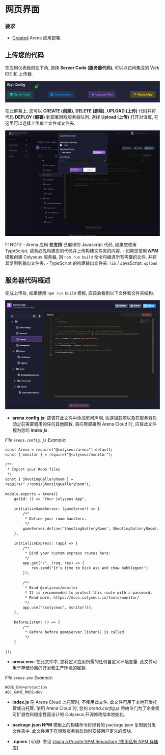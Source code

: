 # 网页界面

### 要求

* [Created](../create-application/) Arena 应用部署.

## 上传您的代码
在应用仪表板的左下角, 选择 **Server Code (服务器代码)**, 可以以访问集成的 Web IDE 和 上传器.

![Arena 应用管理视图](../../images/edit-server-code.jpg)

在此屏幕上, 您可以 **CREATE (创建)**, **DELETE (删除)**, **UPLOAD (上传)** 代码并将代码 **DEPLOY (部署)** 到部署游戏服务器队列. 选择 **Upload (上传)** 打开对话框, 在这里可以选择上传单个文件或文件夹.

![Arena 应用管理视图](../../images/upload-dialog.jpg)

!!! NOTE
    - Arena 应用 **仅支持** 已编译的 Javascript 代码, 如果您使用 TypeScript, 请务必先构建您的代码并上传构建文件夹的内容.
    - 如果您使用 ***NPM*** 模板创建 Colyseus 服务器, 则 ```npm run build``` 命令将编译所有需要的文件, 并将其复制到输出文件夹.
    - TypeScript 的构建输出文件夹: ```lib``` / JavaScript: ```upload```

## 服务器代码概述

完成上传后, 如果使用 ```npm run build``` 模板, 应该会看到以下文件和文件夹结构.

![Arena 代码模板](../../images/code-template.jpg)

- **arena.config.js:** 应该在此文件中添加房间声明, 快速加载项以及在服务器启动之前需要调用的任何其他函数. 将应用部署到 Arena Cloud 时, 应将此文件视为您的 ***index.js***.

*File ```arena.config.js``` Example:*
```
const Arena = require("@colyseus/arena").default;
const { monitor } = require("@colyseus/monitor");

/**
 * Import your Room files
 */
const { ShootingGalleryRoom } = require("./rooms/ShootingGalleryRoom");

module.exports = Arena({
    getId: () => "Your Colyseus App",

    initializeGameServer: (gameServer) => {
        /**
         * Define your room handlers:
         */
        gameServer.define('ShootingGalleryRoom', ShootingGalleryRoom);
    },

    initializeExpress: (app) => {
        /**
         * Bind your custom express routes here:
         */
        app.get("/", (req, res) => {
            res.send("It's time to kick ass and chew bubblegum!");
        });

        /**
         * Bind @colyseus/monitor
         * It is recommended to protect this route with a password.
         * Read more: https://docs.colyseus.io/tools/monitor/
         */
        app.use("/colyseus", monitor());
    },

    beforeListen: () => {
        /**
         * Before before gameServer.listen() is called.
         */
    }

});
```
- **arena.env:** 在此文件中, 您将定义应用所需的任何自定义环境变量. 此文件可用于存储分离的开发和生产环境的密钥.

*File ```arena.env``` Example:*
```
NODE_ENV=production
ABC_GAME_MODE=dev
```

- **index.js** 在 Arena Cloud 上托管时, 不使用此文件. 此文件可用于本地开发托管或自托管. 使用 Arena Cloud 时, 您的 *arena.config.js* 将由专门为了企业级可扩展性和稳定性而设计的 Colyseus 开源修改版本初始化.

- **package.json** **NPM** 模板上的构建命令将现有的 package.json 复制到分发文件夹中. 此文件用于在游戏服务器启动时安装用户定义的模块.

- **.npmrc** *(可选)*: 参见 [Using a Private NPM Repository (使用私有 NPM 存储库)](../../reference/npmrc-custom/)
